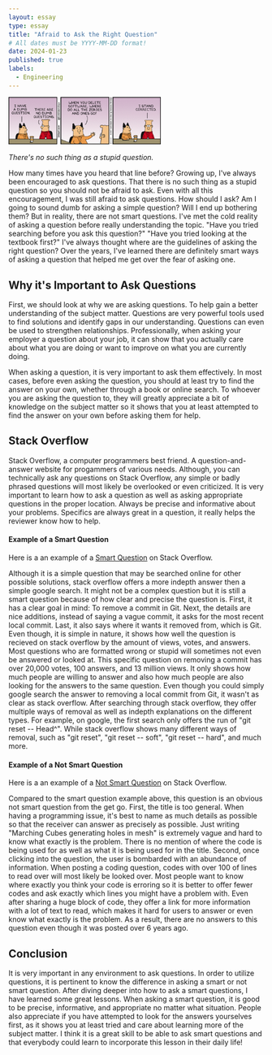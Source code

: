 ```yaml
---
layout: essay
type: essay
title: "Afraid to Ask the Right Question"
# All dates must be YYYY-MM-DD format!
date: 2024-01-23
published: true
labels:
  - Engineering
---
```


<img width="300px" class="rounded float-start pe-4" src="../img/stupid questions.gif">

*There's no such thing as a stupid question.*

How many times have you heard that line before? Growing up, I've always been encouraged to ask questions. That there is no such thing as a stupid question so you should not be afraid to ask. Even with all this encouragement, I was still afraid to ask questions. How should I ask? Am I going to sound dumb for asking a simple question? Will I end up bothering them? But in reality, there are not smart questions. I've met the cold reality of asking a question before really understanding the topic. "Have you tried searching before you ask this question?" "Have you tried looking at the textbook first?" I've always thought where are the guidelines of asking the right question? Over the years, I've learned there are definitely smart ways of asking a question that helped me get over the fear of asking one.

## Why it's Important to Ask Questions

First, we should look at why we are asking questions. To help gain a better understanding of the subject matter. Questions are very powerful tools used to find solutions and identify gaps in our understanding. Questions can even be used to strengthen relationships. Professionally, when asking your employer a question about your job, it can show that you actually care about what you are doing or want to improve on what you are currently doing.

When asking a question, it is very important to ask them effectively. In most cases, before even asking the question, you should at least try to find the answer on your own, whether through a book or online search. To whoever you are asking the question to, they will greatly appreciate a bit of knowledge on the subject matter so it shows that you at least attempted to find the answer on your own before asking them for help. 

## Stack Overflow

Stack Overflow, a computer programmers best friend. A question-and-answer website for progammers of various needs. Although, you can technically ask any questions on Stack Overflow, any simple or badly phrased questions will most likely be overlooked or even criticized. It is very important to learn how to ask a question as well as asking appropriate questions in the proper location. Always be precise and informative about your problems. Specifics are always great in a question, it really helps the reviewer know how to help.

#### Example of a Smart Question

Here is a an example of a <a href="https://stackoverflow.com/questions/927358/how-do-i-undo-the-most-recent-local-commits-in-git"><i class="large github icon "></i>Smart Question</a> on Stack Overflow.

Although it is a simple question that may be searched online for other possible solutions, stack overflow offers a more indepth answer then a simple google search. It might not be a complex question but it is still a smart question because of how clear and precise the question is. First, it has a clear goal in mind: To remove a commit in Git. Next, the details are nice additions, instead of saying a vague commit, it asks for the most recent local commit. Last, it also says where it wants it removed from, which is Git. Even though, it is simple in nature, it shows how well the question is recieved on stack overflow by the amount of views, votes, and answers. Most questions who are formatted wrong or stupid will sometimes not even be answered or looked at. This specific question on removing a commit has over 20,000 votes, 100 answers, and 13 million views. It only shows how much people are willing to answer and also how much people are also looking for the answers to the same question. Even though you could simply google search the answer to removing a local commit from Git, it wasn't as clear as stack overflow. After searching through stack overflow, they offer multiple ways of removal as well as indepth explanations on the different types. For example, on google, the first search only offers the run of "git reset -- Head^". While stack overflow shows many different ways of removal, such as "git reset", "git reset -- soft", "git reset -- hard", and much more.

#### Example of a Not Smart Question

Here is a an example of a <a href="https://stackoverflow.com/questions/44760112/marching-cubes-generating-holes-in-mesh"><i class="large github icon "></i>Not Smart Question</a> on Stack Overflow.

Compared to the smart question example above, this question is an obvious not smart question from the get go. First, the title is too general. When having a programming issue, it's best to name as much details as possible so that the receiver can answer as precisely as possible. Just writing "Marching Cubes generating holes in mesh" is extremely vague and hard to know what exactly is the problem. There is no mention of where the code is being used for as well as what it is being used for in the title. Second, once clicking into the question, the user is bombarded with an abundance of information. When posting a coding question, codes with over 100 of lines to read over will most likely be looked over. Most people want to know where exactly you think your code is erroring so it is better to offer fewer codes and ask exactly which lines you might have a problem with. Even after sharing a huge block of code, they offer a link for more information with a lot of text to read, which makes it hard for users to answer or even know what exactly is the problem. As a result, there are no answers to this question even though it was posted over 6 years ago.

## Conclusion

It is very important in any environment to ask questions. In order to utilize questions, it is pertinent to know the difference in asking a smart or not smart question. After diving deeper into how to ask a smart questions, I have learned some great lessons. When asking a smart question, it is good to be precise, informative, and appropriate no matter what situation. People also appreciate if you have attempted to look for the answers yourselves first, as it shows you at least tried and care about learning more of the subject matter. I think it is a great skill to be able to ask smart questions and that everybody could learn to incorporate this lesson in their daily life!
